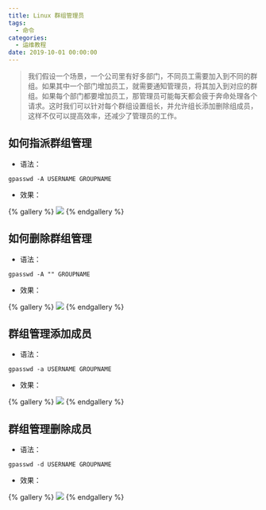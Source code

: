 ```yaml
---
title: Linux 群组管理员
tags:
  - 命令
categories:
  - 运维教程
date: 2019-10-01 00:00:00
---
```


> 我们假设一个场景，一个公司里有好多部门，不同员工需要加入到不同的群组。如果其中一个部门增加员工，就需要通知管理员，将其加入到对应的群组。如果每个部门都要增加员工，那管理员可能每天都会疲于奔命处理各个请求。这时我们可以针对每个群组设置组长，并允许组长添加删除组成员，这样不仅可以提高效率，还减少了管理员的工作。

<!-- more -->

## 如何指派群组管理

* 语法：

```
gpasswd -A USERNAME GROUPNAME
```

* 效果：

{% gallery %}
![](https://cdn.dusays.com/2019/10/84-1.jpg/1)
{% endgallery %}

## 如何删除群组管理

* 语法：

```
gpasswd -A "" GROUPNAME
```

* 效果：

{% gallery %}
![](https://cdn.dusays.com/2019/10/84-2.jpg/1)
{% endgallery %}

## 群组管理添加成员

* 语法：

```
gpasswd -a USERNAME GROUPNAME
```

* 效果：

{% gallery %}
![](https://cdn.dusays.com/2019/10/84-3.jpg/1)
{% endgallery %}

## 群组管理删除成员

* 语法：

```
gpasswd -d USERNAME GROUPNAME
```

* 效果：

{% gallery %}
![](https://cdn.dusays.com/2019/10/84-4.jpg/1)
{% endgallery %}
